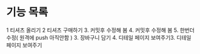 # 기능 목록
1 티셔츠 올리기
2 티셔츠 구매하기
3. 커밋후 수정해 봄
4. 커밋후 수정해 봄
5. 한번더 수정( 원격에 push 아직안함 )
3. 장바구니 담기
4. 디테일 페이지 보여주기3. 디테일 페이지 보여주기